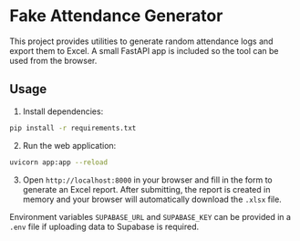 # Fake Attendance Generator

This project provides utilities to generate random attendance logs and export them to Excel. A small FastAPI app is included so the tool can be used from the browser.

## Usage

1. Install dependencies:

```bash
pip install -r requirements.txt
```

2. Run the web application:

```bash
uvicorn app:app --reload
```

3. Open `http://localhost:8000` in your browser and fill in the form to generate an Excel report. After submitting, the report is created in memory and your browser will automatically download the `.xlsx` file.

Environment variables `SUPABASE_URL` and `SUPABASE_KEY` can be provided in a `.env` file if uploading data to Supabase is required.
